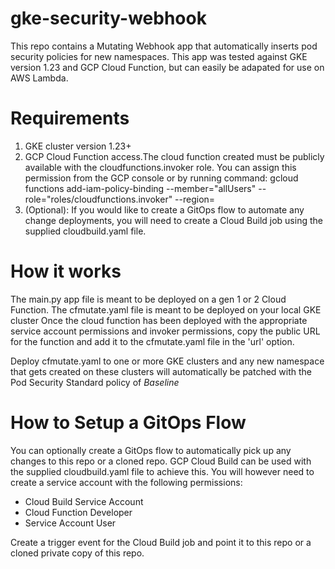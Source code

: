 # gke-security-webhook
This repo contains a Mutating Webhook app that automatically inserts pod security policies for new namespaces. 
This app was tested against GKE version 1.23 and GCP Cloud Function, but can easily be adapated for use on AWS Lambda.

# Requirements
1) GKE cluster version 1.23+
2) GCP Cloud Function access.The cloud function created must be publicly available with the cloudfunctions.invoker role. 
   You can assign this permission from the GCP console or by running command:
   gcloud functions add-iam-policy-binding <FUNCTION NAME> --member="allUsers" --role="roles/cloudfunctions.invoker" --region=<REGION>
3) (Optional): If you would like to create a GitOps flow to automate any change deployments, you will need to create a Cloud Build job using the supplied cloudbuild.yaml file. 

# How it works

The main.py app file is meant to be deployed on a gen 1 or 2 Cloud Function. The cfmutate.yaml file is meant to be deployed on your local GKE cluster
Once the cloud function has been deployed with the appropriate service account permissions and invoker permissions, copy the public URL for the function and add it to the cfmutate.yaml file in the 'url' option.

Deploy cfmutate.yaml to one or more GKE clusters and any new namespace that gets created on these clusters will automatically be patched with the Pod Security Standard policy of *Baseline*

# How to Setup a GitOps Flow 

You can optionally create a GitOps flow to automatically pick up any changes to this repo or a cloned repo. GCP Cloud Build can be used with the supplied cloudbuild.yaml file to achieve this. You will however need to create a service account with the following permissions:

   - Cloud Build Service Account
   - Cloud Function Developer
   - Service Account User
   
Create a trigger event for the Cloud Build job and point it to this repo or a cloned private copy of this repo. 
